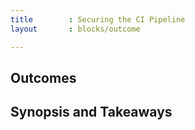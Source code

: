 ```yaml
---
title        : Securing the CI Pipeline
layout       : blocks/outcome

---
```



## Outcomes



## Synopsis and Takeaways
